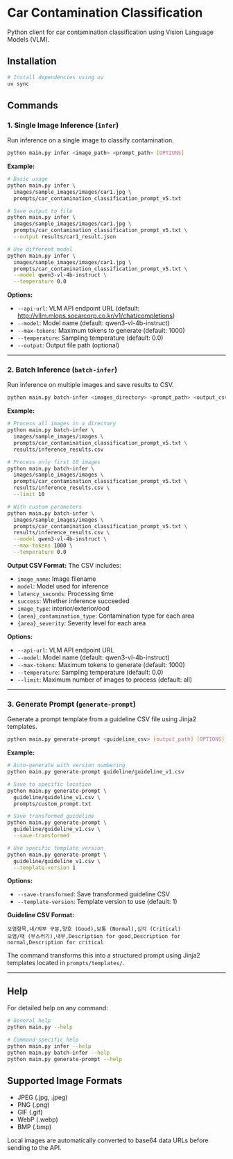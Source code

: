 # Car Contamination Classification

Python client for car contamination classification using Vision Language Models (VLM).

## Installation

```bash
# Install dependencies using uv
uv sync
```

## Commands

### 1. Single Image Inference (`infer`)

Run inference on a single image to classify contamination.

```bash
python main.py infer <image_path> <prompt_path> [OPTIONS]
```

**Example:**
```bash
# Basic usage
python main.py infer \
  images/sample_images/images/car1.jpg \
  prompts/car_contamination_classification_prompt_v5.txt

# Save output to file
python main.py infer \
  images/sample_images/images/car1.jpg \
  prompts/car_contamination_classification_prompt_v5.txt \
  --output results/car1_result.json

# Use different model
python main.py infer \
  images/sample_images/images/car1.jpg \
  prompts/car_contamination_classification_prompt_v5.txt \
  --model qwen3-vl-4b-instruct \
  --temperature 0.0
```

**Options:**
- `--api-url`: VLM API endpoint URL (default: http://vllm.mlops.socarcorp.co.kr/v1/chat/completions)
- `--model`: Model name (default: qwen3-vl-4b-instruct)
- `--max-tokens`: Maximum tokens to generate (default: 1000)
- `--temperature`: Sampling temperature (default: 0.0)
- `--output`: Output file path (optional)

---

### 2. Batch Inference (`batch-infer`)

Run inference on multiple images and save results to CSV.

```bash
python main.py batch-infer <images_directory> <prompt_path> <output_csv> [OPTIONS]
```

**Example:**
```bash
# Process all images in a directory
python main.py batch-infer \
  images/sample_images/images \
  prompts/car_contamination_classification_prompt_v5.txt \
  results/inference_results.csv

# Process only first 10 images
python main.py batch-infer \
  images/sample_images/images \
  prompts/car_contamination_classification_prompt_v5.txt \
  results/inference_results.csv \
  --limit 10

# With custom parameters
python main.py batch-infer \
  images/sample_images/images \
  prompts/car_contamination_classification_prompt_v5.txt \
  results/inference_results.csv \
  --model qwen3-vl-4b-instruct \
  --max-tokens 1000 \
  --temperature 0.0
```

**Output CSV Format:**
The CSV includes:
- `image_name`: Image filename
- `model`: Model used for inference
- `latency_seconds`: Processing time
- `success`: Whether inference succeeded
- `image_type`: interior/exterior/ood
- `{area}_contamination_type`: Contamination type for each area
- `{area}_severity`: Severity level for each area

**Options:**
- `--api-url`: VLM API endpoint URL
- `--model`: Model name (default: qwen3-vl-4b-instruct)
- `--max-tokens`: Maximum tokens to generate (default: 1000)
- `--temperature`: Sampling temperature (default: 0.0)
- `--limit`: Maximum number of images to process (default: all)

---

### 3. Generate Prompt (`generate-prompt`)

Generate a prompt template from a guideline CSV file using Jinja2 templates.

```bash
python main.py generate-prompt <guideline_csv> [output_path] [OPTIONS]
```

**Example:**
```bash
# Auto-generate with version numbering
python main.py generate-prompt guideline/guideline_v1.csv

# Save to specific location
python main.py generate-prompt \
  guideline/guideline_v1.csv \
  prompts/custom_prompt.txt

# Save transformed guideline
python main.py generate-prompt \
  guideline/guideline_v1.csv \
  --save-transformed

# Use specific template version
python main.py generate-prompt \
  guideline/guideline_v1.csv \
  --template-version 1
```

**Options:**
- `--save-transformed`: Save transformed guideline CSV
- `--template-version`: Template version to use (default: 1)

**Guideline CSV Format:**
```csv
오염항목,내/외부 구분,양호 (Good),보통 (Normal),심각 (Critical)
오염/때 (부스러기),내부,Description for good,Description for normal,Description for critical
```

The command transforms this into a structured prompt using Jinja2 templates located in `prompts/templates/`.

---

## Help

For detailed help on any command:

```bash
# General help
python main.py --help

# Command-specific help
python main.py infer --help
python main.py batch-infer --help
python main.py generate-prompt --help
```

## Supported Image Formats

- JPEG (.jpg, .jpeg)
- PNG (.png)
- GIF (.gif)
- WebP (.webp)
- BMP (.bmp)

Local images are automatically converted to base64 data URLs before sending to the API.
